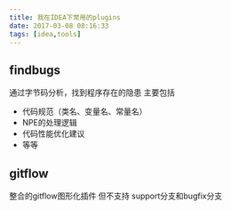 ```yaml
---
title: 我在IDEA下常用的plugins
date: 2017-03-08 08:16:33
tags: [idea,tools]
---
```

## findbugs
通过字节码分析，找到程序存在的隐患
主要包括
- 代码规范（类名、变量名、常量名）
- NPE的处理逻辑
- 代码性能优化建议
- 等等

## gitflow
整合的gitflow图形化插件
但不支持 support分支和bugfix分支
